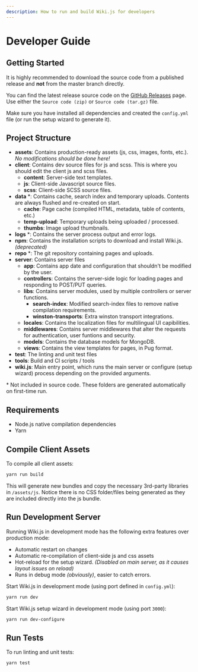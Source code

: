 ```yaml
---
description: How to run and build Wiki.js for developers
---
```


# Developer Guide

## Getting Started

It is highly recommended to download the source code from a published release and **not** from the master branch directly.

You can find the latest release source code on the [GitHub Releases](https://github.com/Requarks/wiki/releases) page. Use either the `Source code (zip)` or `Source code (tar.gz)` file.

Make sure you have installed all dependencies and created the `config.yml` file \(or run the setup wizard to generate it\).

## Project Structure

* **assets**: Contains production-ready assets \(js, css, images, fonts, etc.\). _No modifications should be done here!_
* **client**: Contains dev source files for js and scss. This is where you should edit the client js and scss files.
  * **content**: Server-side text templates.
  * **js**: Client-side Javascript source files.
  * **scss**: Client-side SCSS source files.
* **data** \*: Contains cache, search index and temporary uploads. Contents are always flushed and re-created on start.
  * **cache**: Page cache \(compiled HTML, metadata, table of contents, etc.\)
  * **temp-upload**: Temporary uploads being uploaded / processed.
  * **thumbs**: Image upload thumbnails.
* **logs** \*: Contains the server process output and error logs.
* **npm**: Contains the installation scripts to download and install Wiki.js. _\(deprecated\)_
* **repo** \*: The git repository containing pages and uploads.
* **server**: Contains server files
  * **app**: Contains app date and configuration that shouldn't be modified by the user.
  * **controllers**: Contains the server-side logic for loading pages and responding to POST/PUT queries.
  * **libs**: Contains server modules, used by multiple controllers or server functions.
    * **search-index**: Modified search-index files to remove native compilation requirements.
    * **winston-transports**: Extra winston transport integrations.
  * **locales**: Contains the localization files for multilingual UI capibilities.
  * **middlewares**: Contains server middlewares that alter the requests for authentication, user funtions and security.
  * **models**: Contains the database models for MongoDB.
  * **views**: Contains the view templates for pages, in Pug format.
* **test**: The linting and unit test files
* **tools**: Build and CI scripts / tools
* **wiki.js**: Main entry point, which runs the main server or configure \(setup wizard\) process depending on the provided arguments.

\* Not included in source code. These folders are generated automatically on first-time run.

## Requirements

* Node.js native compilation dependencies
* Yarn

## Compile Client Assets

To compile all client assets:

```bash
yarn run build
```

This will generate new bundles and copy the necessary 3rd-party libraries in `/assets/js`. Notice there is no CSS folder/files being generated as they are included directly into the js bundle.

## Run Development Server

Running Wiki.js in development mode has the following extra features over production mode:

* Automatic restart on changes
* Automatic re-compilation of client-side js and css assets
* Hot-reload for the setup wizard. _\(Disabled on main server, as it causes layout issues on reload\)_
* Runs in debug mode _\(obviously\)_, easier to catch errors.

Start Wiki.js in development mode \(using port defined in `config.yml`\):

```bash
yarn run dev
```

Start Wiki.js setup wizard in development mode \(using port `3000`\):

```bash
yarn run dev-configure
```

## Run Tests

To run linting and unit tests:

```text
yarn test
```


